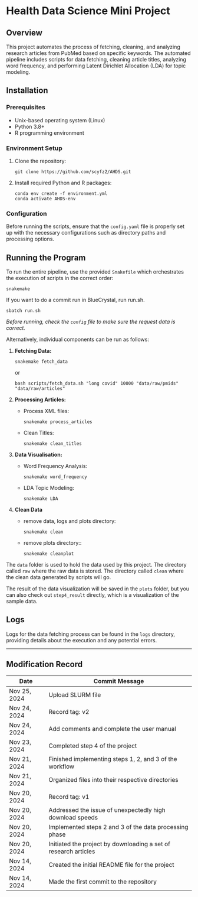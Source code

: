 
# Health Data Science Mini Project 

## Overview

This project automates the process of fetching, cleaning, and analyzing research articles from PubMed based on specific keywords. The automated pipeline includes scripts for data fetching, cleaning article titles, analyzing word frequency, and performing Latent Dirichlet Allocation (LDA) for topic modeling.

## Installation

### Prerequisites

- Unix-based operating system (Linux)
- Python 3.8+
- R programming environment

### Environment Setup

1. Clone the repository:
   ```
   git clone https://github.com/scyfz2/AHDS.git
   ```

2. Install required Python and R packages:
   ```
   conda env create -f environment.yml
   conda activate AHDS-env
   ```

### Configuration

Before running the scripts, ensure that the `config.yaml` file is properly set up with the necessary configurations such as directory paths and processing options.

## Running the Program

To run the entire pipeline, use the provided `Snakefile` which orchestrates the execution of scripts in the correct order:

```
snakemake
```

If you want to do a commit run in BlueCrystal, run run.sh.

```
sbatch run.sh
```

*Before running, check the `config` file to make sure the request data is correct.*

Alternatively, individual components can be run as follows:

1. **Fetching Data:**
   ```
   snakemake fetch_data
   ```
    or

   ```
   bash scripts/fetch_data.sh "long covid" 10000 "data/raw/pmids" "data/raw/articles"
   ```

2. **Processing Articles:**
   - Process  XML files:
     ```
     snakemake process_articles
     ```
   - Clean Titles:
     ```
     snakemake clean_titles
     ```
3. **Data Visualisation:**
   - Word Frequency Analysis:
     ```
     snakemake word_frequency
     ```
   - LDA Topic Modeling:
     ```
     snakemake LDA
     ```
4. **Clean Data**
   - remove data, logs and plots directory:
     ```
     snakemake clean
     ```
   - remove plots directory::
     ```
     snakemake cleanplot
     ```
The `data` folder is used to hold the data used by this project.  The directory called `raw` where the raw data is stored. The directory called `clean` where the clean data generated by scripts will go. 

The result of the data visualization will be saved in the `plots` folder, but you can also check out `step4_result` directly, which is a visualization of the sample data.

## Logs

Logs for the data fetching process can be found in the `logs` directory, providing details about the execution and any potential errors.

---

## Modification Record

| Date       | Commit Message                                           |
|------------|----------------------------------------------------------|
| Nov 25, 2024 | Upload SLURM file|
| Nov 24, 2024 | Record tag: v2|
| Nov 24, 2024 | Add comments and complete the user manual|
| Nov 23, 2024 | Completed step 4 of the project                         |
| Nov 21, 2024 | Finished implementing steps 1, 2, and 3 of the workflow |
| Nov 21, 2024 | Organized files into their respective directories       |
| Nov 20, 2024 | Record tag: v1|
| Nov 20, 2024 | Addressed the issue of unexpectedly high download speeds |
| Nov 20, 2024 | Implemented steps 2 and 3 of the data processing phase  |
| Nov 20, 2024 | Initiated the project by downloading a set of research articles |
| Nov 14, 2024 | Created the initial README file for the project         |
| Nov 14, 2024 | Made the first commit to the repository                 |

